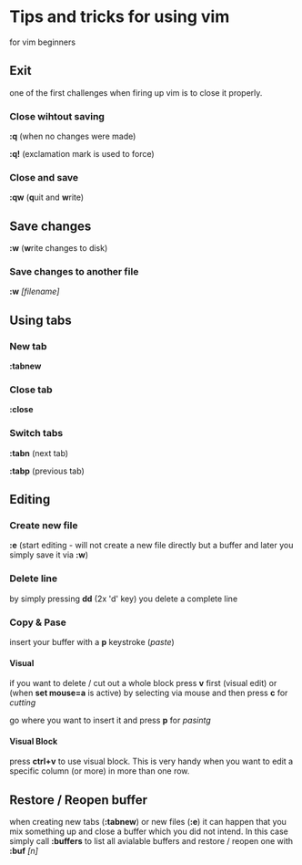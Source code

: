 # Tips and tricks for using vim
for vim beginners

## Exit
one of the first challenges when firing up vim is to close it properly.

### Close wihtout saving
__:q__ (when no changes were made)

__:q!__ (exclamation mark is used to force)

### Close and save
__:qw__ (**q**uit and **w**rite)

## Save changes
__:w__ (**w**rite changes to disk)

### Save changes to another file
__:w__ _[filename]_

## Using tabs
### New tab
__:tabnew__

### Close tab
__:close__

### Switch tabs
__:tabn__ (next tab)

__:tabp__ (previous tab)

## Editing
### Create new file
__:e__ (start editing - will not create a new file directly but a buffer and later you simply save it via __:w__)

### Delete line
by simply pressing __dd__ (2x 'd' key) you delete a complete line

### Copy & Pase
insert your buffer with a __p__ keystroke (_paste_)

#### Visual
if you want to delete / cut out a whole block press __v__ first (visual edit) or (when __set mouse=a__ is active) by selecting via mouse and then press __c__ for _cutting_

go where you want to insert it and press __p__ for _pasintg_

#### Visual Block
press __ctrl+v__ to use visual block. This is very handy when you want to edit a specific column (or more) in more than one row.

## Restore / Reopen buffer
when creating new tabs (__:tabnew__) or new files (__:e__) it can happen that you mix something up and close a buffer which you did not intend. In this case simply call __:buffers__ to list all avialable buffers and restore / reopen one with __:buf__ _[n]_
